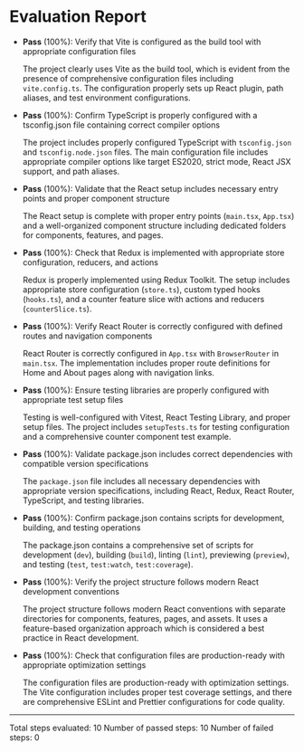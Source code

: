 # Evaluation Report

- **Pass** (100%): Verify that Vite is configured as the build tool with appropriate configuration files
  
  The project clearly uses Vite as the build tool, which is evident from the presence of comprehensive configuration files including `vite.config.ts`. The configuration properly sets up React plugin, path aliases, and test environment configurations.

- **Pass** (100%): Confirm TypeScript is properly configured with a tsconfig.json file containing correct compiler options
  
  The project includes properly configured TypeScript with `tsconfig.json` and `tsconfig.node.json` files. The main configuration file includes appropriate compiler options like target ES2020, strict mode, React JSX support, and path aliases.

- **Pass** (100%): Validate that the React setup includes necessary entry points and proper component structure
  
  The React setup is complete with proper entry points (`main.tsx`, `App.tsx`) and a well-organized component structure including dedicated folders for components, features, and pages.

- **Pass** (100%): Check that Redux is implemented with appropriate store configuration, reducers, and actions
  
  Redux is properly implemented using Redux Toolkit. The setup includes appropriate store configuration (`store.ts`), custom typed hooks (`hooks.ts`), and a counter feature slice with actions and reducers (`counterSlice.ts`).

- **Pass** (100%): Verify React Router is correctly configured with defined routes and navigation components
  
  React Router is correctly configured in `App.tsx` with `BrowserRouter` in `main.tsx`. The implementation includes proper route definitions for Home and About pages along with navigation links.

- **Pass** (100%): Ensure testing libraries are properly configured with appropriate test setup files
  
  Testing is well-configured with Vitest, React Testing Library, and proper setup files. The project includes `setupTests.ts` for testing configuration and a comprehensive counter component test example.

- **Pass** (100%): Validate package.json includes correct dependencies with compatible version specifications
  
  The `package.json` file includes all necessary dependencies with appropriate version specifications, including React, Redux, React Router, TypeScript, and testing libraries.

- **Pass** (100%): Confirm package.json contains scripts for development, building, and testing operations
  
  The package.json contains a comprehensive set of scripts for development (`dev`), building (`build`), linting (`lint`), previewing (`preview`), and testing (`test`, `test:watch`, `test:coverage`).

- **Pass** (100%): Verify the project structure follows modern React development conventions
  
  The project structure follows modern React conventions with separate directories for components, features, pages, and assets. It uses a feature-based organization approach which is considered a best practice in React development.

- **Pass** (100%): Check that configuration files are production-ready with appropriate optimization settings
  
  The configuration files are production-ready with optimization settings. The Vite configuration includes proper test coverage settings, and there are comprehensive ESLint and Prettier configurations for code quality.

---

Total steps evaluated: 10
Number of passed steps: 10
Number of failed steps: 0